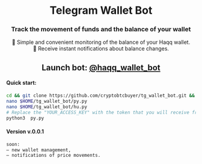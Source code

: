 <div align="center">
  <h1> Telegram Wallet Bot </h1>
 <h3>  Track the movement of funds and the balance of your wallet</h3>
 <p>
 👛 Simple and convenient monitoring of the balance of your Haqq wallet.  <br>
🔔 Receive instant notifications about balance changes. </p>


## Launch bot: [@haqq_wallet_bot](https://t.me/haqq_wallet_bot)  

</div>

#### Quick start:
```bash
cd && git clone https://github.com/cryptobtcbuyer/tg_wallet_bot.git && cd tg_wallet_bot
nano $HOME/tg_wallet_bot/py.py
nano $HOME/tg_wallet_bot/hu.py
# Replace the "YOUR_ACCESS_KEY" with the token that you will receive from BotFather. More information you can find here https://core.telegram.org/bots. 
python3  py.py
```

#### Version v.0.0.1
```bash
soon:
— new wallet management,
— notifications of price movements.
```
